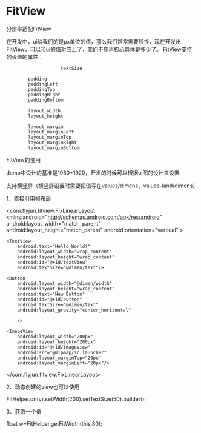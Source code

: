# FitView
分辨率适配FitView

在开发中，ui给我们的是px单位的值，那么我们常常需要转换，现在开发出FitView，可以和ui的值对应上了，我们不用再担心具体是多少了。
FitView支持的设置的属性：

                        textSize

			padding
			paddingLeft
			paddingTop
			paddingRight
			paddingBottom

			layout_width
			layout_height
			
			layout_margin
			layout_marginLeft
			layout_marginTop
			layout_marginRight
			layout_marginBottom

FitView的使用

demo中设计的基准是1080*1920，开发的时候可以根据ui图的设计来设置

支持横竖屏（横竖屏设置时需要把值写在values/dimens，values-land/dimens）

1、直接引用根布局

   <?xml version="1.0" encoding="utf-8"?>
<com.flyjun.fitview.FixLinearLayout
    xmlns:android="http://schemas.android.com/apk/res/android"
    android:layout_width="match_parent"
    android:layout_height="match_parent"
    android:orientation="vertical"
    >

    <TextView
        android:text="Hello World!"
        android:layout_width="wrap_content"
        android:layout_height="wrap_content"
        android:id="@+id/textView"
        android:textSize="@dimen/text"/>

    <Button
        android:layout_width="@dimen/width"
        android:layout_height="wrap_content"
        android:text="New Button"
        android:id="@+id/button"
        android:textSize="@dimen/text"
        android:layout_gravity="center_horizontal"

        />

    <ImageView
        android:layout_width="200px"
        android:layout_height="200px"
        android:id="@+id/imageView"
        android:src="@mipmap/ic_launcher"
        android:layout_marginTop="20px"
        android:layout_marginLeft="20px"/>

</com.flyjun.fitview.FixLinearLayout>


2、动态创建的view也可以使用

   FitHelper.on(v).setWidth(200).setTextSize(50).builder();
   
   
3、获取一个值

  float w=FitHelper.getFitWidth(this,80);

   
